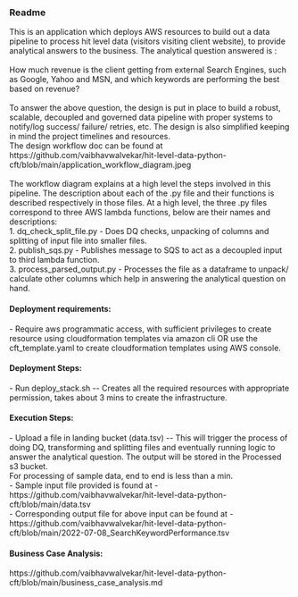 <h3>Readme</h3>
This is an application which deploys AWS resources to build out a data pipeline to process hit level data (visitors visiting client website), to provide analytical answers to the business. The analytical question answered is :<br/>
<br/>
How much revenue is the client getting from external Search Engines, such as Google, Yahoo and MSN, and which keywords are performing the best based on revenue?<br/>
<br/>
To answer the above question, the design is put in place to build a robust, scalable, decoupled and governed data pipeline with proper systems to notify/log success/ failure/ retries, etc. The design is also simplified keeping in mind the project timelines and resources.<br/>
The design workflow doc can be found at https://github.com/vaibhavwalvekar/hit-level-data-python-cft/blob/main/application_workflow_diagram.jpeg<br/>
<br/>
The workflow diagram explains at a high level the steps involved in this pipeline. The description about each of the .py file and their functions is described respectively in those files. At a high level, the three .py files correspond to three AWS lambda functions, below are their names and descriptions:<br/>
1. dq_check_split_file.py - Does DQ checks, unpacking of columns and splitting of input file into smaller files.<br/>
2. publish_sqs.py - Publishes message to SQS to act as a decoupled input to third lambda function.<br/>
3. process_parsed_output.py - Processes the file as a dataframe to unpack/ calculate other columns which help in answering the analytical question on hand.<br/>

<h4>Deployment requirements:</h4>
- Require aws programmatic access, with sufficient privileges to create resource using cloudformation templates via amazon cli OR use the cft_template.yaml to create cloudformation templates using AWS console.

<h4>Deployment Steps:</h4>
- Run deploy_stack.sh -- Creates all the required resources with appropriate permission, takes about 3 mins to create the infrastructure.

<h4>Execution Steps:</h4>
- Upload a file in landing bucket (data.tsv) -- This will trigger the process of doing DQ, transforming and splitting files and eventually running logic to answer the analytical question. The output will be stored in the Processed s3 bucket. <br/>For processing of sample data, end to end is less than a min.<br/>
      -  Sample input file provided is found at - https://github.com/vaibhavwalvekar/hit-level-data-python-cft/blob/main/data.tsv<br/>
      -  Corresponding output file for above input can be found at - https://github.com/vaibhavwalvekar/hit-level-data-python-cft/blob/main/2022-07-08_SearchKeywordPerformance.tsv<br/>

<h4>Business Case Analysis:</h4>
https://github.com/vaibhavwalvekar/hit-level-data-python-cft/blob/main/business_case_analysis.md
